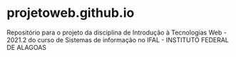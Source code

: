 # projetoweb.github.io
Repositório para o projeto da disciplina de Introdução à Tecnologias Web - 2021.2 do curso de Sistemas de informação no IFAL - INSTITUTO FEDERAL DE ALAGOAS
